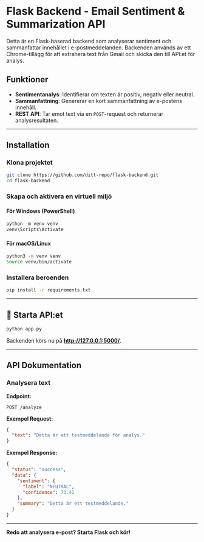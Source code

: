 # Flask Backend - Email Sentiment & Summarization API

Detta är en Flask-baserad backend som analyserar sentiment och sammanfattar innehållet i e-postmeddelanden. Backenden används av ett Chrome-tillägg för att extrahera text från Gmail och skicka den till API:et för analys.

## Funktioner
- **Sentimentanalys**: Identifierar om texten är positiv, negativ eller neutral.
- **Sammanfattning**: Genererar en kort sammanfattning av e-postens innehåll.
- **REST API**: Tar emot text via en `POST`-request och returnerar analysresultaten.

---

## **Installation**

### Klona projektet
```bash
git clone https://github.com/ditt-repo/flask-backend.git
cd flask-backend
```

### Skapa och aktivera en virtuell miljö
#### För Windows (PowerShell)
```powershell
python -m venv venv
venv\Scripts\Activate
```
#### För macOS/Linux
```bash
python3 -m venv venv
source venv/bin/activate
```

### Installera beroenden
```bash
pip install -r requirements.txt
```

---

## 🚀 **Starta API:et**
```bash
python app.py
```
Backenden körs nu på **http://127.0.0.1:5000/**.

---

## **API Dokumentation**

### **Analysera text**
**Endpoint:**  
```
POST /analyze
```
**Exempel Request:**
```json
{
  "text": "Detta är ett testmeddelande för analys."
}
```

**Exempel Response:**
```json
{
  "status": "success",
  "data": {
    "sentiment": {
      "label": "NEUTRAL",
      "confidence": 73.41
    },
    "summary": "Detta är ett testmeddelande."
  }
}
```

---

**Redo att analysera e-post? Starta Flask och kör!** 

